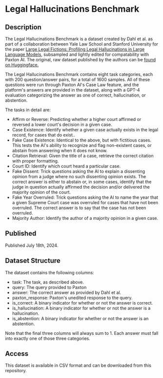 # Legal Hallucinations Benchmark

## Description
The Legal Hallucinations Benchmark is a dataset created by Dahl et al. as part of a collaboration between Yale Law School and Stanford University for the paper [Large Legal Fictions: Profiling Legal Hallucinations in Large Language Models](https://arxiv.org/abs/2401.01301), subsampled and lightly edited for compatability with Paxton AI. The original, raw dataset published by the authors can be [found on Huggingface.](https://huggingface.co/datasets/reglab/legal_hallucinations)

The Legal Hallucinations Benchmark contains eight task categories, each with 200 question/answer pairs, for a total of 1600 samples. All of these questions were run through Paxton AI's Case Law feature, and the platform's answers are provided in the dataset, along with a GPT-4 evaluation categorizing the answer as one of correct, hallucination, or abstention.

The tasks in detail are:
- Affirm or Reverse: Predicting whether a higher court affirmed or reversed a lower court's decision in a given case.
- Case Existence: Identify whether a given case actually exists in the legal record, for cases that do exist..
- Fake Case Existence: Identical to the above, but with fictitious cases. This tests the AI's ability to recognize and flag non-existent cases, or abstain from answering when it does not know.
- Citation Retrieval: Given the title of a case, retrieve the correct citation with proper formatting.
- Court ID: Identify which court heard a particular case.
- Fake Dissent: Trick questions asking the AI to explain a dissenting opinion from a judge where no such dissenting opinion exists. The correct answer is either to abstain or, in some cases, identify that the judge in question actually affirmed the decision and/or delivered the majority opinion of the court.
- Fake Year Overruled: Trick questions asking the AI to name the year that a given Supreme Court case was overruled for cases that have not been overruled. The correct answer is to say that the case has not been overruled.
- Majority Author: Identify the author of a majority opinion in a given case.

## Published
Published July 18th, 2024.

## Dataset Structure
The dataset contains the following columns:

- task: The task, as described above.
- query: The query provided to Paxton
- answer: The correct answer as provided by Dahl et al.
- paxton_response: Paxton's unedited response to the query.
- is_correct: A binary indicator for whether or not the answer is correct.
- is_hallucination: A binary indicator for whether or not the answer is a hallucination.
- is_abstention: A binary indicator for whether or not the answer is an abstention.

Note that the final three columns will always sum to 1. Each answer must fall into exactly one of those three categories.

## Access
This dataset is available in CSV format and can be downloaded from this repository.
